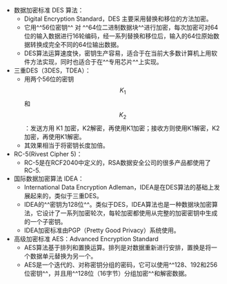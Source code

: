 - 数据加密标准 DES 算法：
	- Digital Encryption Standard，DES
	  主要采用替换和移位的方法加密。
	- 它用^^56位密钥^^ 对 ^^64位二进制数据块^^进行加密，每次加密可对64位的输入数据进行16轮编码，经一系列替换和移位后，输入的64位原始数据转换成完全不同的64位输出数据。
	- DES算法运算速度快，密钥生产容易，适合于在当前大多数计算机上用软件方法实现，同时也适合于在^^专用芯片^^上实现。
- 三重DES（3DES，TDEA）：
	- 用两个56位的密钥 $$K_1$$ 和 $$K_2$$ ：发送方用 K1 加密，K2解密，再使用K1加密；接收方则使用K1解密，K2加密，再使用K1解密。
	- 其效果相当于将密钥长度加倍。
- RC-5(Rivest Cipher 5)：
	- RC-5是在RCF2040中定义的，RSA数据安全公司的很多产品都使用了RC-5.
- 国际数据加密算法 IDEA：
	- International Data Encryption Adleman，IDEA是在DES算法的基础上发展起来的，类似于三重DES。
	- IDEA的^^密钥为128位^^。类似于DES，IDEA算法也是一种数据块加密算法，它设计了一系列加密轮次，每轮加密都使用从完整的加密密钥中生成的一个子密钥。
	- IDEA加密标准由PGP（Pretty Good Privacy）系统使用。
- 高级加密标准 AES：Advanced Encryption Standard
	- AES算法基于排列和置换运算。排列是对数据重新进行安排，置换是将一个数据单元替换为另一个。
	- AES是一个迭代的、对称密钥分组的密码，它可以使用^^128、192和256位密钥^^，并且用^^128位（16字节）分组加密^^和解密数据。